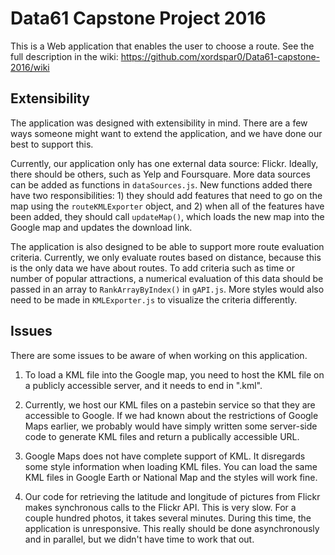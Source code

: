 Data61 Capstone Project 2016
============================

This is a Web application that enables the user to choose a route. See the full
description in the wiki: https://github.com/xordspar0/Data61-capstone-2016/wiki

Extensibility
-------------

The application was designed with extensibility in mind. There are a few ways
someone might want to extend the application, and we have done our best to
support this.

Currently, our application only has one external data source: Flickr. Ideally,
there should be others, such as Yelp and Foursquare. More data sources can be
added as functions in `dataSources.js`. New functions added there have two
responsibilities: 1) they should add features that need to go on the map using
the `routeKMLExporter` object, and 2) when all of the features have been added,
they should call `updateMap()`, which loads the new map into the Google map and
updates the download link.

The application is also designed to be able to support more route evaluation
criteria. Currently, we only evaluate routes based on distance, because this is
the only data we have about routes. To add criteria such as time or number of
popular attractions, a numerical evaluation of this data should be passed in an
array to `RankArrayByIndex()` in `gAPI.js`. More styles would also need to be
made in `KMLExporter.js` to visualize the criteria differently.

Issues
------

There are some issues to be aware of when working on this application.

1. To load a KML file into the Google map, you need to host the KML file on a
publicly accessible server, and it needs to end in ".kml".

2. Currently, we host our KML files on a pastebin service so that they are
accessible to Google. If we had known about the restrictions of Google Maps
earlier, we probably would have simply written some server-side code to
generate KML files and return a publically accessible URL.

3. Google Maps does not have complete support of KML. It disregards some style
information when loading KML files. You can load the same KML files in Google
Earth or National Map and the styles will work fine.

4. Our code for retrieving the latitude and longitude of pictures from Flickr
makes synchronous calls to the Flickr API. This is very slow. For a couple
hundred photos, it takes several minutes. During this time, the application is
unresponsive. This really should be done asynchronously and in parallel, but we
didn't have time to work that out.

